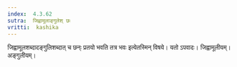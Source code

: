```yaml
---
index:  4.3.62
sutra:  जिह्वामूलाङ्गुलेश् छः
vritti:  kashika 
---
```


जिह्वामूलशब्दादङ्गुलिशब्दात् च छन्ः प्रतयो भवति तत्र भवः इत्येतस्मिन् विषये। यतो ऽपवादः। जिह्वामूलीयम्। अङ्गुलीयम्।

